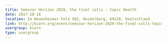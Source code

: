 ```yaml
---
title: Seminar Horizon 2020, the final calls - topic Health
date: 2017-10-16
location: Im Neuenheimer Feld 582, Heidelberg, 69120, Deutschland
link: http://biorn.org/event/seminar-horizon-2020-the-final-calls-topic-health/
usergroup: biorn
type: usergroup
---
```

